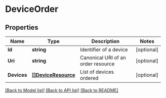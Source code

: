 # DeviceOrder

## Properties
Name | Type | Description | Notes
------------ | ------------- | ------------- | -------------
**Id** | **string** | Identifier of a device | [optional] 
**Uri** | **string** | Canonical URI of an order resource | [optional] 
**Devices** | [**[]DeviceResource**](DeviceResource.md) | List of devices ordered | [optional] 

[[Back to Model list]](../README.md#documentation-for-models) [[Back to API list]](../README.md#documentation-for-api-endpoints) [[Back to README]](../README.md)


